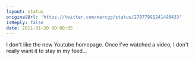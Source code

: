 ```yaml
---
layout: status
originalUrl: 'https://twitter.com/marcgg/status/27877991241490433'
isReply: false
date: 2011-01-20 00:00:05
---
```


I don't like the new Youtube homepage. Once I've watched a video, I don't really want it to stay in my feed...

